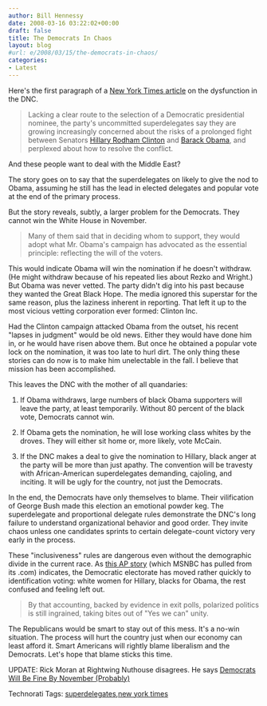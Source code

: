 ```yaml
---
author: Bill Hennessy
date: 2008-03-16 03:22:02+00:00
draft: false
title: The Democrats In Chaos
layout: blog
#url: e/2008/03/15/the-democrats-in-chaos/
categories:
- Latest
---
```


Here's the first paragraph of a [New York Times article](https://www.nytimes.com/2008/03/16/us/politics/16delegates.html?_r=1&hp&oref=slogin) on the dysfunction in the DNC.

 

>   
> 
> Lacking a clear route to the selection of a Democratic presidential nominee, the party's uncommitted superdelegates say they are growing increasingly concerned about the risks of a prolonged fight between Senators [Hillary Rodham Clinton](https://topics.nytimes.com/top/reference/timestopics/people/c/hillary_rodham_clinton/index.html?inline=nyt-per) and [Barack Obama](https://topics.nytimes.com/top/reference/timestopics/people/o/barack_obama/index.html?inline=nyt-per), and perplexed about how to resolve the conflict.
> 
> 

 

And these people want to deal with the Middle East?

 

The story goes on to say that the superdelegates on likely to give the nod to Obama, assuming he still has the lead in elected delegates and popular vote at the end of the primary process. 

 

But the story reveals, subtly, a larger problem for the Democrats. They cannot win the White House in November. 

 

>   
> 
> Many of them said that in deciding whom to support, they would adopt what Mr. Obama's campaign has advocated as the essential principle: reflecting the will of the voters.
> 
> 

 

This would indicate Obama will win the nomination if he doesn't withdraw. (He might withdraw because of his repeated lies about Rezko and Wright.) But Obama was never vetted. The party didn't dig into his past because they wanted the Great Black Hope. The media ignored this superstar for the same reason, plus the laziness inherent in reporting. That left it up to the most vicious vetting corporation ever formed: Clinton Inc.

 

Had the Clinton campaign attacked Obama from the outset, his recent "lapses in judgment" would be old news. Either they would have done him in, or he would have risen above them. But once he obtained a popular vote lock on the nomination, it was too late to hurl dirt. The only thing these stories can do now is to make him unelectable in the fall. I believe that mission has been accomplished.

 

This leaves the DNC with the mother of all quandaries:

 

1. If Obama withdraws, large numbers of black Obama supporters will leave the party, at least temporarily. Without 80 percent of the black vote, Democrats cannot win.

 

2. If Obama gets the nomination, he will lose working class whites by the droves. They will either sit home or, more likely, vote McCain.

 

3. If the DNC makes a deal to give the nomination to Hillary, black anger at the party will be more than just apathy. The convention will be travesty with African-American superdelegates demanding, cajoling, and inciting. It will be ugly for the country, not just the Democrats.

 

In the end, the Democrats have only themselves to blame. Their vilification of George Bush made this election an emotional powder keg. The superdelegate and proportional delegate rules demonstrate the DNC's long failure to understand organizational behavior and good order. They invite chaos unless one candidates sprints to certain delegate-count victory very early in the process.

 

These "inclusiveness" rules are dangerous even without the demographic divide in the current race. As [this AP story](https://apnews.myway.com/article/20080315/D8VE2FOG0.html) (which MSNBC has pulled from its .com) indicates, the Democratic electorate has moved rather quickly to identification voting: white women for Hillary, blacks for Obama, the rest confused and feeling left out.

 

>   
> 
> By that accounting, backed by evidence in exit polls, polarized politics is still ingrained, taking bites out of "Yes we can" unity.
> 
> 

 

The Republicans would be smart to stay out of this mess. It's a no-win situation. The process will hurt the country just when our economy can least afford it. Smart Americans will rightly blame liberalism and the Democrats. Let's hope that blame sticks this time. 

 

UPDATE: Rick Moran at Rightwing Nuthouse disagrees. He says [Democrats Will Be Fine By November (Probably)](https://rightwingnuthouse.com/archives/2008/03/15/democrats-will-be-fine-by-november-probably/)

 

Technorati Tags: [superdelegates](https://technorati.com/tags/superdelegates),[new york times](https://technorati.com/tags/new%20york%20times)
